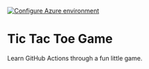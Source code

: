[![Configure Azure environment](https://github.com/DevendraRawat/github-actions-continuous-delivery-azure/actions/workflows/spinup-destroy.yml/badge.svg)](https://github.com/DevendraRawat/github-actions-continuous-delivery-azure/actions/workflows/spinup-destroy.yml)

# Tic Tac Toe Game

Learn GitHub Actions through a fun little game.
